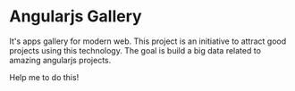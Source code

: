 # Angularjs Gallery

It's apps gallery for modern web.
This project is an initiative to attract good projects using this technology.
The goal is build a big data related to amazing angularjs projects.

Help me to do this!
